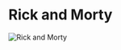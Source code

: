 # Rick and Morty
![Rick and Morty](https://psycatgames.com/magazine/party-games/rick-and-morty/feature-image_hu925c11e614a05597a70d8de781816325_3092312_1600x1200_fill_q100_box_smart1.jpg)